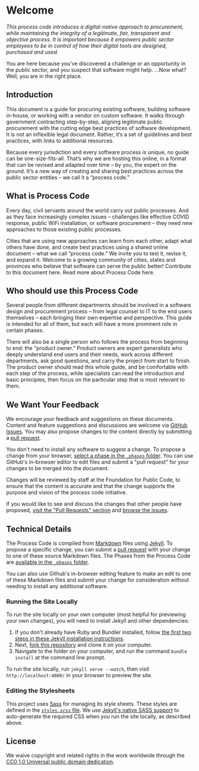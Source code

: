 # Welcome

*This process code introduces a digital-native approach to procurement, while maintaining the integrity of a legitimate, fair, transparent and objective process.
It is important because it empowers public sector employees to be in control of how their digital tools are designed, purchased and used.*

You are here because you’ve discovered a challenge or an opportunity in the public sector, and you suspect that software might help.
…Now what?
Well, you are in the right place.

## Introduction

This document is a guide for procuring existing software, building software in-house, or working with a vendor on custom software.
It walks through government contracting step-by-step, aligning legitimate public procurement with the cutting edge best practices of software development.
It is not an inflexible legal document.
Rather, it’s a set of guidelines and best practices, with links to additional resources.

Because every jurisdiction and every software process is unique, no guide can be one-size-fits-all.
That’s why we are hosting this online, in a format that can be revised and adapted over time – by you, the expert on the ground.
It’s a new way of creating and sharing best practices across the public sector entities – we call it a “process code.”

## What is Process Code

Every day, civil servants around the world carry out public processes.
And as they face increasingly complex issues – challenges like effective COVID response, public WiFi installation, or software procurement – they need new approaches to those existing public processes.

Cities that are using new approaches can learn from each other, adapt what others have done, and create best practices using a shared online document – what we call “process code.” We invite you to test it, revise it, and expand it.
Welcome to a growing community of cities, states and provinces who believe that software can serve the public better!
Contribute to this document here.
Read more about Process Code here.

## Who should use this Process Code

Several people from different departments should be involved in a software design and procurement process – from legal counsel to IT to the end users themselves – each bringing their own expertise and perspective.
This guide is intended for all of them, but each will have a more prominent role in certain phases.

There will also be a single person who follows the process from beginning to end: the “product owner.” Product owners are expert generalists who deeply understand end users and their needs, work across different departments, ask good questions, and carry the project from start to finish.
The product owner should read this whole guide, and be comfortable with each step of the process, while specialists can read the introduction and basic principles, then focus on the particular step that is most relevant to them.

## We Want Your Feedback

We encourage your feedback and suggestions on these documents.
Content and feature suggestions and discussions are welcome via [GitHub Issues](https://github.com/publiccodenet/process-code/issues).
You may also propose changes to the content directly by submitting a [pull request](https://help.github.com/articles/creating-a-pull-request "More Information on Submitting Pull Requests").

You don't need to install any software to suggest a change.
To propose a change from your browser, [select a phase in the `_phases` folder](https://github.com/publiccodenet/process-code/tree/gh-pages/_phases "Link to the Phases Markdown files").
You can use GitHub's in-browser editor to edit files and submit a "pull request" for your changes to be merged into the document.

Changes will be reviewed by staff at the Foundation for Public Code, to ensure that the content is accurate and that the change supports the purpose and vision of the process code initiative.

If you would like to see and discuss the changes that other people have proposed, [visit the "Pull Requests" section](https://github.com/publiccodenet/process-code/pulls "Link to the Pull Requests Section of GitHub") and [browse the issues](https://github.com/publiccodenet/process-code/issues "Link to the Issues Section of GitHub").

## Technical Details

The Process Code is compiled from [Markdown](https://help.github.com/articles/github-flavored-markdown "Link to More Information About Markdown") files using [Jekyll](https://github.com/jekyll/jekyll "Link to More Information about Jekyll").
To propose a specific change, you can submit a [pull request](https://help.github.com/articles/creating-a-pull-request "More Information on Submitting Pull Requests") with your change to one of these source Markdown files.
The Phases from the Process Code are [available in the `_phases` folder](https://github.com/publiccodenet/process-code/tree/gh-pages/_phases "Link to the Phases Markdown files").

You can also use Github's in-browser editing feature to make an edit to one of these Markdown files and submit your change for consideration without needing to install any additional software.

### Running the Site Locally

To run the site locally on your own computer (most helpful for previewing your own changes), you will need to install Jekyll and other dependencies:

1. If you don't already have Ruby and Bundler installed, follow [the first two steps in these Jekyll installation instructions](https://help.github.com/articles/using-jekyll-with-pages#installing-jekyll "Installation instructions for Jekyll").
2. Next, [fork this repository](https://help.github.com/articles/fork-a-repo/ "Instructions for Forking Your Repository") and clone it on your computer.
3. Navigate to the folder on your computer, and run the command `bundle install` at the command line prompt.

To run the site locally, run `jekyll serve --watch`, then visit `http://localhost:4000/` in your browser to preview the site.

### Editing the Stylesheets

This project uses [Sass](http://sass-lang.com/ "Link to Learn More About Sass") for managing its style sheets.
These styles are defined in the [`styles.scss` file](assets/_sass/styles.scss).
We use [Jekyll's native SASS support](https://jekyllrb.com/docs/assets/) to auto-generate the required CSS when you run the site locally, as described above.

## License

We waive copyright and related rights in the work worldwide through the [CC0 1.0 Universal public domain dedication](https://creativecommons.org/publicdomain/zero/1.0/).
